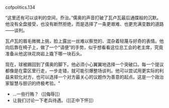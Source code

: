 cofpolitics.134

“这里还有可以谈判的空间，乔治。”儒奥的声音打破了瓦卢瓦最后通牒般的沉默。他没有全盘接受，也没有断然拒绝，而是选择了一条更艰难、也更充满变数的道路——谈判。

瓦卢瓦的眉毛微微上挑，脸上露出一丝难以察觉的、混杂着轻蔑与好奇的表情。他向后靠在椅子上，做了一个“请便”的手势，似乎想看看这位总工会的老主席，究竟准备从他这块花岗岩上撬下哪一块石头。

现在，球被踢回到了儒奥的脚下。他必须小心翼翼地选择一个突破口。每一个提议都像是在雷区里行走，一步走错，就可能引爆整场谈判。他可以尝试用更实际的利益来软化对方，也可以选择一个对方最关心的议题作为善意的起点。这是一个政治家智慧与胆识的终极考验。"

* ...一些行贿？（[[侮辱]]）
* 让我们讨论一下老兵待遇。（[[正中下怀]]）